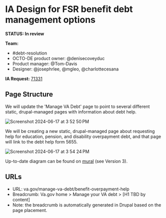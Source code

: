 # IA Design for FSR benefit debt management options
**STATUS: In review**

**Team:** 
- #debt-resolution
- OCTO-DE product owner: @denisecoveyduc
- Product manager: @Tom-Davis
- Designer: @josephrlee, @mgleo, @charlottecesana

**IA Request:** [71331](https://github.com/orgs/department-of-veterans-affairs/projects/929/views/26?pane=issue&itemId=46704947)


## <a name="pagestructure"></a>Page Structure

We will update the 'Manage VA Debt' page to point to several different static, drupal-managed pages with information about debt help. 

![Screenshot 2024-06-17 at 3 52 50 PM](https://github.com/department-of-veterans-affairs/va.gov-team/assets/122126772/86fa8666-80a5-4563-95cb-e3fe7bd2e497)

We will be creating a new static, drupal-managed page about requesting help for education, pension, and disability overpayment debt, and that page will link to the debt help form 5655. 

![Screenshot 2024-06-17 at 3 54 24 PM](https://github.com/department-of-veterans-affairs/va.gov-team/assets/122126772/6ce942f6-f647-48bb-83db-3d476a62164e)

Up-to-date diagram can be found on [mural](https://app.mural.co/t/departmentofveteransaffairs9999/m/departmentofveteransaffairs9999/1682537441750/a9937e9953d80c221c5165131f611026e0419c7b?sender=ua67f17f1c416a96ea04d2476) (see Version 3). 


## <a name="url"></a>URLs

- URL: va.gov/manage-va-debt/benefit-overpayment-help
- Breadcrumb: Va.gov home > Manage your VA debt > [H1 TBD by content]
- Note: the breadcrumb is automatically generated in Drupal based on the page placement.






